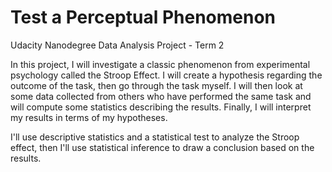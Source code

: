 # Test a Perceptual Phenomenon
Udacity Nanodegree Data Analysis Project - Term 2  

In this project, I will investigate a classic phenomenon from experimental psychology called the Stroop Effect. I will create a hypothesis regarding the outcome of the task, then go through the task myself. I will then look at some data collected from others who have performed the same task and will compute some statistics describing the results. Finally, I will interpret my results in terms of my hypotheses.  

I'll use descriptive statistics and a statistical test to analyze the Stroop effect, then I'll use statistical inference to draw a conclusion based on the results. 